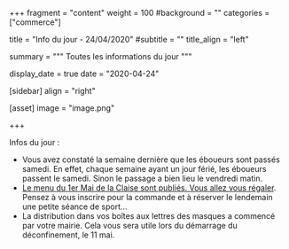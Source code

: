 +++
fragment = "content"
weight = 100
#background = ""
categories = ["commerce"]

title = "Info du jour - 24/04/2020"
#subtitle = ""
title_align = "left"

summary = """
Toutes les informations du jour
"""

display_date = true
date = "2020-04-24"

    
[sidebar]
  align = "right"

[asset]
  image = "image.png"
  
+++

Infos du jour :

* Vous avez constaté la semaine dernière que les éboueurs sont passés samedi. En effet, chaque semaine ayant un jour férié, les éboueurs passent le samedi. Sinon le passage a bien lieu le vendredi matin.
* <a href="/other/menu-claise">Le menu du 1er Mai de la Claise sont publiés. Vous allez vous régaler</a>. Pensez à vous inscrire pour la commande et à réserver le lendemain une petite séance de sport... 
* La distribution dans vos boîtes aux lettres des masques a commencé par votre mairie. Cela vous sera utile lors du démarrage du déconfinement, le 11 mai.
